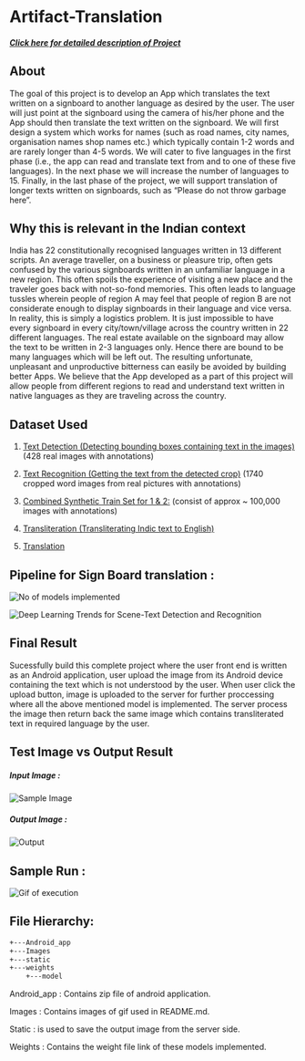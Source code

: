 # Artifact-Translation
##### [Click here for detailed description of Project](https://ai4bharat.org/articles/sign-board)

## About
The goal of this project is to develop an App which translates the text written on a signboard to another language as desired by the user. The user will just point at the signboard using the camera of his/her phone and the App should then translate the text written on the signboard. We will first design a system which works for names (such as road names, city names, organisation names shop names etc.) which typically contain 1-2 words and are rarely longer than 4-5 words. We will cater to five languages in the first phase (i.e., the app can read and translate text from and to one of these five languages). In the next phase we will increase the number of languages to 15. Finally, in the last phase of the project, we will support translation of longer texts written on signboards, such as “Please do not throw garbage here”.

## Why this is relevant in the Indian context
India has 22 constitutionally recognised languages written in 13 different scripts. An average traveller, on a business or pleasure trip, often gets confused by the various signboards written in an unfamiliar language in a new region. This often spoils the experience of visiting a new place and the traveler goes back with not-so-fond memories. This often leads to language tussles wherein people of region A may feel that people of region B are not considerate enough to display signboards in their language and vice versa. In reality, this is simply a logistics problem. It is just impossible to have every signboard in  every city/town/village across the country written in 22 different languages. The real estate available on the signboard may allow the text to be written in 2-3 languages only. Hence there are bound to be many languages which will be left out. The resulting unfortunate, unpleasant and unproductive bitterness can easily be avoided by building better Apps. We believe that the App developed as a part of this project will allow people from different regions to read and understand text written in native languages as they are traveling across the country.

## Dataset Used
1. [Text Detection (Detecting bounding boxes containing text in the images)](https://drive.google.com/open?id=1Z6Qxr-q-F54iYB2G1AyoDymBh64f5REZ)
(428 real images with annotations)

2. [Text Recognition (Getting the text from the detected crop)](https://drive.google.com/open?id=1C0-mc0WAIdssS5KJwOjghaWaqiImZZUr)
(1740 cropped word images from real pictures with annotations)

3. [Combined Synthetic Train Set for 1 & 2:](https://drive.google.com/open?id=1E5kI8CLoC-XffqQMTWwSpBIPp1Wb2tne)
(consist of approx ~ 100,000 images with annotations)

4. [Transliteration (Transliterating Indic text to English)](http://workshop.colips.org/news2018/dataset.html)

5. [Translation ](http://www.cfilt.iitb.ac.in/iitb_parallel/)

## Pipeline for Sign Board translation :
![No of models implemented](https://github.com/shiwanshurockz/Signboard-Translation-from-Vernacular-Languages/blob/master/Images/img1.jpg "No of models implemented")

![Deep Learning Trends for Scene-Text Detection and Recognition](https://github.com/shiwanshurockz/Signboard-Translation-from-Vernacular-Languages/blob/master/Images/img2.jpg "Deep Learning Trends for Scene-Text Detection and Recognition")

## Final Result

Sucessfully build this complete project where the user front end is written as an Android application, user upload the image from its Android device containing the text which is not understood by the user.
When user click the upload button, image is uploaded to the server for further proccessing where all the above mentioned model is implemented. The server process the image then return back the same image which contains transliterated text in required language by the user.

## Test Image vs Output Result
##### Input Image :
![Sample Image](https://github.com/shiwanshurockz/Signboard-Translation-from-Vernacular-Languages/blob/master/Images/Smple_img.jpg )
##### Output Image :
![Output](https://github.com/shiwanshurockz/Signboard-Translation-from-Vernacular-Languages/blob/master/Images/out.png )

## Sample Run :

![Gif of execution](https://github.com/shiwanshurockz/Signboard-Translation-from-Vernacular-Languages/blob/master/Images/gif.gif )


## File Hierarchy:

```bash
+---Android_app
+---Images
+---static
+---weights
    +---model
```
Android_app : Contains zip file of android application.

Images : Contains images of gif used in README.md.

Static : is used to save the output image from the server side.

Weights : Contains the weight file link of these models implemented.
